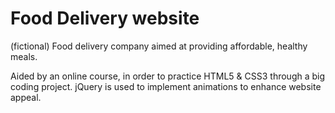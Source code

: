 # Food Delivery website
(fictional) Food delivery company aimed at providing affordable, healthy meals.

Aided by an online course, in order to practice HTML5 & CSS3 through a big coding project.
jQuery is used to implement animations to enhance website appeal.
